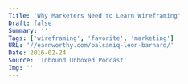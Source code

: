 ```yaml
---
Title: 'Why Marketers Need to Learn Wireframing'
Draft: false
Summary: ''
Tags: ['wireframing', 'favorite', 'marketing']
URL: '//earnworthy.com/balsamiq-leon-barnard/'
Date: 2016-02-24
Source: 'Inbound Unboxed Podcast'
Img: ''
---
```

